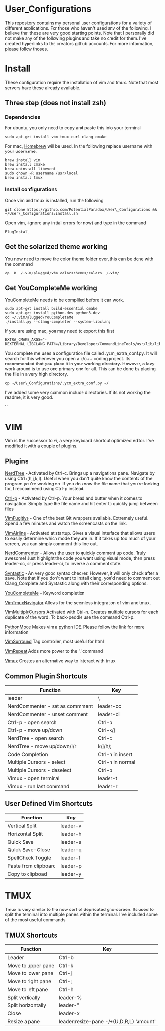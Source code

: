 # User\_Configurations
This repository contains my personal user configurations for a variety of different applications. 
For those who haven't used any of the following, I believe that these are very good starting points. 
Note that I personally did not make any of the following plugins and take no credit for them. 
I've created hyperlinks to the creators github accounts. 
For more information, please follow thoses.

# Install
These configuration require the installation of vim and tmux. 
Note that most servers have these already available.

## Three step (does not install zsh)
### Dependencies
For ubuntu, you only need to copy and paste this into your terminal
```
sudo apt-get install vim tmux curl clang cmake
```
For mac, <a href="brew.sh">Homebrew</a> will be used. 
In the following replace username with your username.
```
brew install vim
brew install cmake
brew uninstall libevent
sudo chown -R username /usr/local
brew install tmux
```
### Install configurations 
Once vim and tmux is installed, run the following
```
git clone https://github.com/PotentialParadox/User\_Configurations && ~/User\_Configurations/install.sh
```
Open vim, (ignore any initial errors for now) and type in the command
```
PlugInstall
```
## Get the solarized theme working
You now need to move the color theme folder over, this can be done with the command
```
cp -R ~/.vim/plugged/vim-colorschemes/colors ~/.vim/
```
## Get YouCompleteMe working
YouCompleteMe needs to be compliled before it can work.
```
sudo apt-get install build-essential cmake
sudo apt-get install python-dev python3-dev
cd ~/.vim/plugged/YouCompleteMe
./install.py --clang-completer --system-libclang
```
If you are using mac, you may need to export this first
```
EXTRA_CMAKE_ARGS="-DEXTERNAL_LIBCLANG_PATH=/Library/Developer/CommandLineTools/usr/lib/libclang.dylib"
```
You complete me uses a configuration file called .ycm_extra_conf.py.
It will search for this whenever you open a c/c++ coding project.
Its recommended that you place it in your working directory.
However, a lazy work around is to use one primary one for all.
This can be done by placing the file in a very high directory.
```
cp ~/User\_Configurations/.ycm_extra_conf.py ~/
```
I've added some very common include directories.
If its not working the readme, it is very good.

<!--## One step (very very beta, use at your own risk)-->
<!--For mac and ubuntu copy and paste this into your terminal-->
<!--```-->
<!--git clone https://github.com/PotentialParadox/User\_Configurations && ~/User\_Configurations/full_install.sh-->
<!--`-->``


# VIM
Vim is the successor to vi, a very keyboard shortcut optimized editor. 
I've modified it with a couple of plugins.
## Plugins
<a href="https://github.com/scrooloose/nerdtree">NerdTree</a> - 
Activated by Ctrl-c. 
Brings up a navigations pane. 
Navigate by using Ctrl+(h,j,k,l). 
Useful when you don't quite know the contents of the program you're working on. 
If you do know the file name that you're looking for, I reccommend using Ctrl-p instead.  

<a href="https://github.com/kien/ctrlp.vim">Ctrl-p</a> - 
Activated by Ctrl-p. Your bread and butter when it comes to navigation. 
Simply type the file name and hit enter to quickly jump between files

<a href="https://github.com/tpope/vim-fugitive">VimFugitive</a> -
One of the best Git wrappers available.
Extremely useful.
Spend a few minutes and watch the screencasts on the link.

<a href="https://github.com/bling/vim-airline">VimAirline</a> - 
Activated at startup. 
Gives a visual interface that allows users to easily determine which mode they are in. 
If it takes up too much of your screen, you can simply comment this line out.

<a href="https://github.com/scrooloose/nerdcommenter"> NerdCommenter</a> - 
Allows the user to quickly comment up code. 
Truly awesome! 
Just highlight the code you want using visual mode, then press leader-cc, or press leader-ci, to inverse a comment state.

<a href="https://github.com/scrooloose/syntastic">Syntastic</a> - 
An very good syntax checker. 
However, it will only check after a save. 
Note that if you don't want to install clang, you'd need to comment out Clang_Complete and Syntastic along with their corresponding options.

<a href="https://github.com/valloric/youcompleteme">YouCompleteMe</a> - 
Keyword completion

<a href="https://github.com/christoomey/vim-tmux-navigator">VimTmuxNavigator</a> 
Allows for the seemless integration of vim and tmux.

<a href="https://github.com/terryma/vim-multiple-cursors">VimMultipleCursors</a> 
Activated with Ctrl-n. 
Creates multiple cursors for each duplicate of the word. 
To back-peddle use the command Ctrl-p.

<a href="https://github.com/klen/python-mode">PythonMode</a> 
Makes vim a python IDE. 
Please follow the link for more information

<a href="https://github.com/tpope/vim-surround">VimSurround</a>
Tag controller, most useful for html

<a href="https://github.com/tpope/vim-repeat">VimRepeat</a>
Adds more power to the '.' command

<a href="https://github.com/benmills/vimux">Vimux</a>
Creates an alternative way to interact with tmux

## Common Plugin Shortcuts
Function                        | Key 
------------------------------- | ----------------
leader                          | \
NerdCommenter - set as commment | leader-cc
NerdCommenter - unset comment   | leader-ci
Ctrl-p - open search            | Ctrl-p
Ctrl-p - move up/down           | Ctrl-k/j
NerdTree - open search          | Ctrl-c
NerdTree - move up/down/l/r     | k/j/h/;
Code Completion                 | Ctrl-n in insert
Multiple Cursors - select       | Ctrl-n in normal
Multiple Cursors - deselect     | Ctrl-p
Vimux - open terminal           | leader-t
Vimux - run last command        | leader-r

## User Defined Vim Shortcuts
Function             | Key 
-------------------- | -------
Vertical Split       | leader-v
Horizontal Split     | leader-h
Quick Save           | leader-s
Quick Save-Close     | leader-q
SpellCheck Toggle    | leader-f
Paste from clipboard | leader-p
Copy to clipboad     | leader-y

# TMUX
Tmux is very similar to the now sort of depricated gnu-screen. 
Its used to split the terminal into multiple panes within the terminal. 
I've included some of the most useful commands

## TMUX Shortcuts
Function             | Key 
-------------------- | ------------------------------------------
Leader               | Ctrl-b
Move to upper pane   | Ctrl-k
Move to lower pane   | Ctrl-j
Move to right pane   | Ctrl-;
Move to left pane    | Ctrl-h
Split vertically     | leader-%
Split horizontally   | leader-"
Close                | leader-x
Resize a pane        | leader:resize-pane -/+(U,D,R,L) 'amount'

